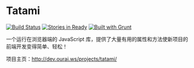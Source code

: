 # Tatami

[![Build Status](https://travis-ci.org/ourai/tatami.png?branch=master)](https://travis-ci.org/ourai/tatami)
[![Stories in Ready](https://badge.waffle.io/ourai/tatami.png?label=ready)](https://waffle.io/ourai/tatami)
[![Built with Grunt](https://cdn.gruntjs.com/builtwith.png)](http://gruntjs.com/)

一个运行在浏览器端的 JavaScript 库，提供了大量有用的属性和方法使新项目的前端开发变得简单、轻松！

项目主页：<http://dev.ourai.ws/projects/tatami/>
